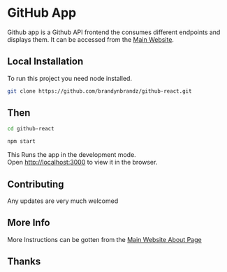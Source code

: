 # GitHub App

Github app is a Github API frontend the consumes different endpoints and displays them. It can be accessed from the [Main Website](https://github-remotemore.web.app).

## Local Installation

To run this project you need node installed.

```bash
git clone https://github.com/brandynbrandz/github-react.git 
```

## Then

```bash
cd github-react

npm start
```

This Runs the app in the development mode.\
Open [http://localhost:3000](http://localhost:3000) to view it in the browser.

## Contributing
Any updates are very much welcomed

## More Info
More Instructions can be gotten from the [Main Website About Page](https://github-remotemore.web.app/about)

## Thanks